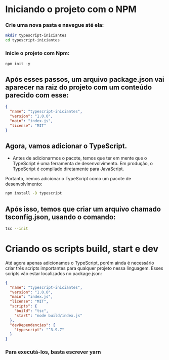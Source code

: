 # Iniciando o projeto com o NPM
### Crie uma nova pasta e navegue até ela:
```bash
mkdir typescript-iniciantes
cd typescript-iniciantes
```

### Inicie o projeto com Npm:
```javascript
npm init -y
```
## Após esses passos, um arquivo package.json vai aparecer na raiz do projeto com um conteúdo parecido com esse:

```json
{
  "name": "typescript-iniciantes",
  "version": "1.0.0",
  "main": "index.js",
  "license": "MIT"
}
```

## Agora, vamos adicionar o TypeScript.
- Antes de adicionarmos o pacote, temos que ter em mente que o TypeScript é uma ferramenta de desenvolvimento. Em produção, o TypeScript é compilado diretamente para JavaScript.

Portanto, iremos adicionar o TypeScript como um pacote de desenvolvimento:

```bash
npm install -D typescript
```
## Após isso, temos que criar um arquivo chamado tsconfig.json, usando o comando:

```bash
tsc --init
```

# Criando os scripts build, start e dev 

Até agora apenas adicionamos o TypeScript, porém ainda é necessário criar três scripts importantes para qualquer projeto nessa linguagem.
Esses scripts vão estar localizados no package.json:

```json
{
  "name": "typescript-iniciantes",
  "version": "1.0.0",
  "main": "index.js",
  "license": "MIT",
  "scripts": {
    "build": "tsc",
    "start": "node build/index.js"
  },
  "devDependencies": {
    "typescript": "^3.9.7"
  }
}
```
### Para executá-los, basta escrever yarn <script> ou npm run <script>, se você estiver usando NPM.

# O script dev 
## Esse script vai servir para que, quando estivermos no ambiente de desenvolvimento, não precisemos compilar o código toda vez que fizermos alguma alteração. Para isso, vamos usar um pacote chamado ts-node-dev:

```bash
npm install -D ts-node-dev
```
### E após isso, basta adicionar o script com a flag --ignore-watch node_modules para que ele ignore a pasta node_modules:

```json
"scripts": {
  "build": "tsc",
  "start": "node build/index.js",
  "dev": "ts-node-dev --ignore-watch node_modules src/index.ts"
},
```